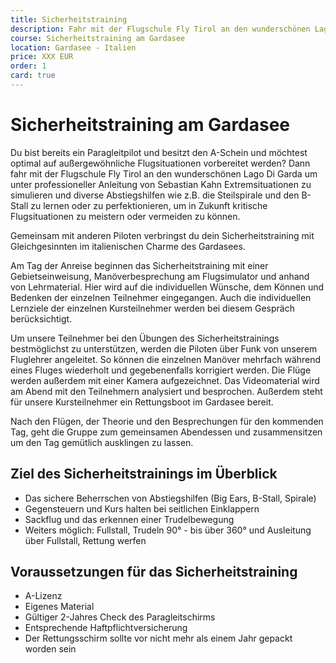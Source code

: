 ```yaml
---
title: Sicherheitstraining
description: Fahr mit der Flugschule Fly Tirol an den wunderschönen Lago Di Garda um unter professioneller Anleitung von Sebastian Kahn Extremsituationen zu simulieren und diverse Abstiegshilfen wie z.B. die Steilspirale und den B-Stall zu lernen oder zu perfektionieren, um in Zukunft kritische Flugsituationen zu meistern oder vermeiden zu können.
course: Sicherheitstraining am Gardasee
location: Gardasee - Italien
price: XXX EUR
order: 1
card: true
---
```


# Sicherheitstraining am Gardasee

Du bist bereits ein Paragleitpilot und besitzt den A-Schein und möchtest optimal auf außergewöhnliche Flugsituationen vorbereitet werden? Dann fahr mit der Flugschule Fly Tirol an den wunderschönen Lago Di Garda um unter professioneller Anleitung von Sebastian Kahn Extremsituationen zu simulieren und diverse Abstiegshilfen wie z.B. die Steilspirale und den B-Stall zu lernen oder zu perfektionieren, um in Zukunft kritische Flugsituationen zu meistern oder vermeiden zu können.

Gemeinsam mit anderen Piloten verbringst du dein Sicherheitstraining mit Gleichgesinnten im italienischen Charme des Gardasees.

Am Tag der Anreise beginnen das Sicherheitstraining mit einer Gebietseinweisung, Manöverbesprechung am Flugsimulator und anhand von Lehrmaterial. Hier wird auf die individuellen Wünsche, dem Können und Bedenken der einzelnen Teilnehmer eingegangen. Auch die individuellen Lernziele der einzelnen Kursteilnehmer werden bei diesem Gespräch berücksichtigt.

Um unsere Teilnehmer bei den Übungen des Sicherheitstrainings bestmöglichst zu unterstützen, werden die Piloten über Funk von unserem Fluglehrer angeleitet. So können die einzelnen Manöver mehrfach während eines Fluges wiederholt und gegebenenfalls korrigiert werden. Die Flüge werden außerdem mit einer Kamera aufgezeichnet. Das Videomaterial wird am Abend mit den Teilnehmern analysiert und besprochen. Außerdem steht für unsere Kursteilnehmer ein Rettungsboot im Gardasee bereit.

Nach den Flügen, der Theorie und den Besprechungen für den kommenden Tag, geht die Gruppe zum gemeinsamen Abendessen und zusammensitzen um den Tag gemütlich ausklingen zu lassen. 


<content-image-gallery path="/media/sicherheitstrainings/sicherheitstraining-gardasee/"></content-image-gallery>

## Ziel des Sicherheitstrainings im Überblick
* Das sichere Beherrschen von Abstiegshilfen (Big Ears, B-Stall, Spirale)
* Gegensteuern und Kurs halten bei seitlichen Einklappern 
* Sackflug und das erkennen einer Trudelbewegung
* Weiters möglich: Fullstall, Trudeln 90° - bis über 360° und Ausleitung über Fullstall, Rettung werfen


## Voraussetzungen für das Sicherheitstraining
* A-Lizenz
* Eigenes Material
* Gültiger 2-Jahres Check des Paragleitschirms
* Entsprechende Haftpflichtversicherung
* Der Rettungsschirm sollte vor nicht mehr als einem Jahr gepackt worden sein 
